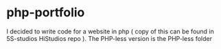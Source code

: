 # php-portfolio 
I decided to write code for a website in php ( copy of this can be found in 5S-studios HiStudios repo ). The PHP-less version is the PHP-less folder
